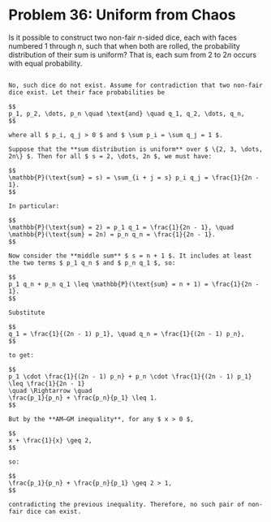 # Problem 36: Uniform from Chaos

Is it possible to construct two non-fair $n$-sided dice, each with faces numbered $1$ through $n$, such that when both are rolled, the probability distribution of their sum is uniform? That is, each sum from $2$ to $2n$ occurs with equal probability.

````{dropdown} Click to show solution

No, such dice do not exist. Assume for contradiction that two non-fair dice exist. Let their face probabilities be  

$$
p_1, p_2, \dots, p_n \quad \text{and} \quad q_1, q_2, \dots, q_n,
$$  

where all $ p_i, q_j > 0 $ and $ \sum p_i = \sum q_j = 1 $.

Suppose that the **sum distribution is uniform** over $ \{2, 3, \dots, 2n\} $. Then for all $ s = 2, \dots, 2n $, we must have:

$$
\mathbb{P}(\text{sum} = s) = \sum_{i + j = s} p_i q_j = \frac{1}{2n - 1}.
$$

In particular:

$$
\mathbb{P}(\text{sum} = 2) = p_1 q_1 = \frac{1}{2n - 1}, \quad \mathbb{P}(\text{sum} = 2n) = p_n q_n = \frac{1}{2n - 1}.
$$

Now consider the **middle sum** $ s = n + 1 $. It includes at least the two terms $ p_1 q_n $ and $ p_n q_1 $, so:

$$
p_1 q_n + p_n q_1 \leq \mathbb{P}(\text{sum} = n + 1) = \frac{1}{2n - 1}.
$$

Substitute  

$$
q_1 = \frac{1}{(2n - 1) p_1}, \quad q_n = \frac{1}{(2n - 1) p_n},
$$  

to get:

$$
p_1 \cdot \frac{1}{(2n - 1) p_n} + p_n \cdot \frac{1}{(2n - 1) p_1} \leq \frac{1}{2n - 1}
\quad \Rightarrow \quad
\frac{p_1}{p_n} + \frac{p_n}{p_1} \leq 1.
$$

But by the **AM–GM inequality**, for any $ x > 0 $,

$$
x + \frac{1}{x} \geq 2,
$$

so:

$$
\frac{p_1}{p_n} + \frac{p_n}{p_1} \geq 2 > 1,
$$

contradicting the previous inequality. Therefore, no such pair of non-fair dice can exist.

````
